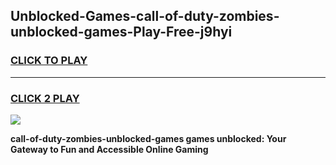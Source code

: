
## Unblocked-Games-call-of-duty-zombies-unblocked-games-Play-Free-j9hyi
<h3>
<a href="https://premium76.site?title=call-of-duty-zombies-unblocked-games&ref=20A">CLICK TO PLAY</a></h3>
<hr>

<h3>
<a href="https://premium76.site?title=call-of-duty-zombies-unblocked-games&ref=20A">CLICK 2 PLAY</a>
  
</h3>

<a href="https://premium76.site?title=call-of-duty-zombies-unblocked-games&ref=20A"><img src="https://clearcache.store/games.png"></a>


**call-of-duty-zombies-unblocked-games games unblocked: Your Gateway to Fun and Accessible Online Gaming**
